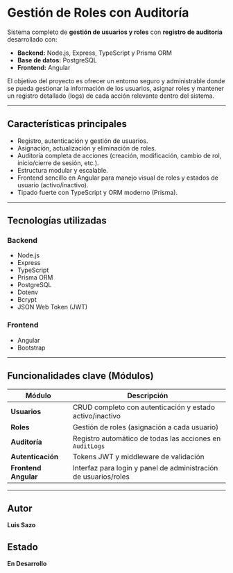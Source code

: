 # Gestión de Roles con Auditoría

Sistema completo de **gestión de usuarios y roles** con **registro de auditoría** desarrollado con:

* **Backend:** Node.js, Express, TypeScript y Prisma ORM
* **Base de datos:** PostgreSQL
* **Frontend:** Angular

El objetivo del proyecto es ofrecer un entorno seguro y administrable donde se pueda gestionar la información de los usuarios, asignar roles y mantener un registro detallado (logs) de cada acción relevante dentro del sistema.

---

## Características principales

*  Registro, autenticación y gestión de usuarios.
*  Asignación, actualización y eliminación de roles.
*  Auditoría completa de acciones (creación, modificación, cambio de rol, inicio/cierre de sesión, etc.).
*  Estructura modular y escalable.
*  Frontend sencillo en Angular para manejo visual de roles y estados de usuario (activo/inactivo).
*  Tipado fuerte con TypeScript y ORM moderno (Prisma).

---

## Tecnologías utilizadas

### **Backend**

* Node.js
* Express
* TypeScript
* Prisma ORM
* PostgreSQL
* Dotenv
* Bcrypt
* JSON Web Token (JWT)

### **Frontend**

* Angular
* Bootstrap

---

## Funcionalidades clave (Módulos)

| Módulo                | Descripción                                                     |
| ----------------------| --------------------------------------------------------------- |
| **Usuarios**          | CRUD completo con autenticación y estado activo/inactivo        |
| **Roles**             | Gestión de roles (asignación a cada usuario)                    |
| **Auditoría**         | Registro automático de todas las acciones en `AuditLogs`        |
| **Autenticación**     | Tokens JWT y middleware de validación                           |
| **Frontend Angular**  | Interfaz para login y panel de administración de usuarios/roles |

---

## Autor

**Luis Sazo**

## Estado

**En Desarrollo**
